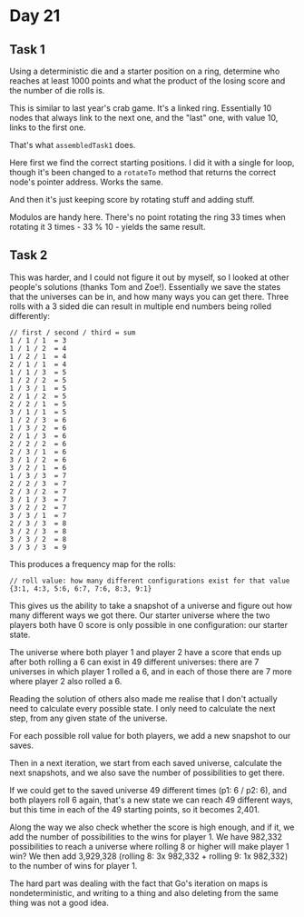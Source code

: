 # Day 21

## Task 1

Using a deterministic die and a starter position on a ring, determine who reaches at least 1000 points and what the product of the losing score and the number of die rolls is.

This is similar to last year's crab game. It's a linked ring. Essentially 10 nodes that always link to the next one, and the "last" one, with value 10, links to the first one.

That's what `assembledTask1` does.

Here first we find the correct starting positions. I did it with a single for loop, though it's been changed to a `rotateTo` method that returns the correct node's pointer address. Works the same.

And then it's just keeping score by rotating stuff and adding stuff.

Modulos are handy here. There's no point rotating the ring 33 times when rotating it 3 times - 33 % 10 -  yields the same result. 

## Task 2

This was harder, and I could not figure it out by myself, so I looked at other people's solutions (thanks Tom and Zoe!). Essentially we save the states that the universes can be in, and how many ways you can get there. Three rolls with a 3 sided die can result in multiple end numbers being rolled differently:

```
// first / second / third = sum
1 / 1 / 1  = 3
1 / 1 / 2  = 4
1 / 2 / 1  = 4
2 / 1 / 1  = 4
1 / 1 / 3  = 5
1 / 2 / 2  = 5
1 / 3 / 1  = 5
2 / 1 / 2  = 5
2 / 2 / 1  = 5
3 / 1 / 1  = 5
1 / 2 / 3  = 6
1 / 3 / 2  = 6
2 / 1 / 3  = 6
2 / 2 / 2  = 6
2 / 3 / 1  = 6
3 / 1 / 2  = 6
3 / 2 / 1  = 6
1 / 3 / 3  = 7
2 / 2 / 3  = 7
2 / 3 / 2  = 7
3 / 1 / 3  = 7
3 / 2 / 2  = 7
3 / 3 / 1  = 7
2 / 3 / 3  = 8
3 / 2 / 3  = 8
3 / 3 / 2  = 8
3 / 3 / 3  = 9
```

This produces a frequency map for the rolls:

```
// roll value: how many different configurations exist for that value
{3:1, 4:3, 5:6, 6:7, 7:6, 8:3, 9:1}
```

This gives us the ability to take a snapshot of a universe and figure out how many different ways we got there. Our starter universe where the two players both have 0 score is only possible in one configuration: our starter state.

The universe where both player 1 and player 2 have a score that ends up after both rolling a 6 can exist in 49 different universes: there are 7 universes in which player 1 rolled a 6, and in each of those there are 7 more where player 2 also rolled a 6.

Reading the solution of others also made me realise that I don't actually need to calculate every possible state. I only need to calculate the next step, from any given state of the universe.

For each possible roll value for both players, we add a new snapshot to our saves.

Then in a next iteration, we start from each saved universe, calculate the next snapshots, and we also save the number of possibilities to get there.

If we could get to the saved universe 49 different times (p1: 6 / p2: 6), and both players roll 6 again, that's a new state we can reach 49 different ways, but this time in each of the 49 starting points, so it becomes 2,401.

Along the way we also check whether the score is high enough, and if it, we add the number of possibilities to the wins for player 1. We have 982,332 possibilities to reach a universe where rolling 8 or higher will make player 1 win? We then add 3,929,328 (rolling 8: 3x 982,332 + rolling 9: 1x 982,332) to the number of wins for player 1.

The hard part was dealing with the fact that Go's iteration on maps is nondeterministic, and writing to a thing and also deleting from the same thing was not a good idea.
